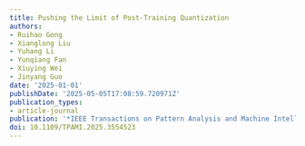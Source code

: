```yaml
---
title: Pushing the Limit of Post-Training Quantization
authors:
- Ruihao Gong
- Xianglong Liu
- Yuhang Li
- Yunqiang Fan
- Xiuying Wei
- Jinyang Guo
date: '2025-01-01'
publishDate: '2025-05-05T17:08:59.720971Z'
publication_types:
- article-journal
publication: '*IEEE Transactions on Pattern Analysis and Machine Intelligence*'
doi: 10.1109/TPAMI.2025.3554523
---
```

